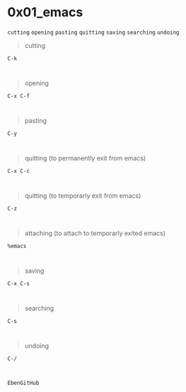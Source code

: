 # 0x01_emacs

`cutting`  `opening`  `pasting`  `quitting`  `saving`  `searching`  `undoing`

> cutting
```bash
C-k
```
#
> opening
```bash
C-x C-f
```
#
> pasting
```bash
C-y
```
#
> quitting (to permanently exit from emacs)
```bash
C-x C-c
```
#
> quitting (to temporarly exit from emacs)
```bash
C-z
```
#
> attaching (to attach to temporarly exited emacs)
```bash
%emacs
```
#
> saving
```bash
C-x C-s
```
#
> searching
```bash
C-s
```
#
> undoing
```bash
C-/
```
#
` EbenGitHub `
